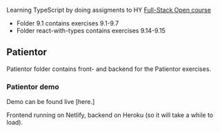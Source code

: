Learning TypeScript by doing assigments to HY [Full-Stack Open course](https://fullstackopen.com/en/part9)

* Folder 9.1 contains exercises 9.1-9.7
* Folder react-with-types contains exercises 9.14-9.15

<h2>Patientor</h2>
Patientor folder contains front- and backend for the Patientor exercises.

<h3>Patientor demo</h3>
Demo can be found live [here.]

Frontend running on Netlify, backend on Heroku (so it will take a while to load).
